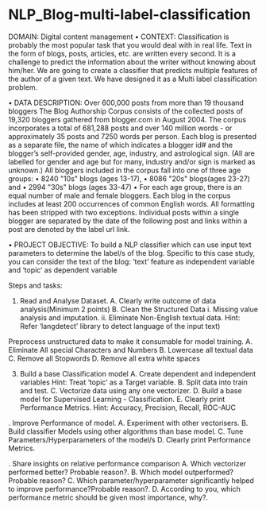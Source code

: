 # NLP_Blog-multi-label-classification

DOMAIN: Digital content management
• CONTEXT: Classification is probably the most popular task that you would deal with in real life. Text in the form of blogs, posts, articles, etc.
are written every second. It is a challenge to predict the information about the writer without knowing about him/her. We are going to create a
classifier that predicts multiple features of the author of a given text. We have designed it as a Multi label classification problem.

• DATA DESCRIPTION: Over 600,000 posts from more than 19 thousand bloggers The Blog Authorship Corpus consists of the collected posts of
19,320 bloggers gathered from blogger.com in August 2004. The corpus incorporates a total of 681,288 posts and over 140 million words - or
approximately 35 posts and 7250 words per person. Each blog is presented as a separate file, the name of which indicates a blogger id# and
the blogger’s self-provided gender, age, industry, and astrological sign. (All are labelled for gender and age but for many, industry and/or sign is
marked as unknown.) All bloggers included in the corpus fall into one of three age groups:
• 8240 "10s" blogs (ages 13-17),
• 8086 "20s" blogs(ages 23-27) and
• 2994 "30s" blogs (ages 33-47)
• For each age group, there is an equal number of male and female bloggers. Each blog in the corpus includes at least 200 occurrences of
common English words. All formatting has been stripped with two exceptions. Individual posts within a single blogger are separated by the
date of the following post and links within a post are denoted by the label url link.

• PROJECT OBJECTIVE: To build a NLP classifier which can use input text parameters to determine the label/s of the blog. Specific to this case
study, you can consider the text of the blog: ‘text’ feature as independent variable and ‘topic’ as dependent variable

Steps and tasks: 
1. Read and Analyse Dataset. 
A. Clearly write outcome of data analysis(Minimum 2 points) 
B. Clean the Structured Data 
i. Missing value analysis and imputation. 
ii. Eliminate Non-English textual data. 
Hint: Refer ‘langdetect’ library to detect language of the input text)

Preprocess unstructured data to make it consumable for model training. 
A. Eliminate All special Characters and Numbers 
B. Lowercase all textual data 
C. Remove all Stopwords 
D. Remove all extra white spaces

3. Build a base Classification model
A. Create dependent and independent variables 
Hint: Treat ‘topic’ as a Target variable.
B. Split data into train and test. 
C. Vectorize data using any one vectorizer. 
D. Build a base model for Supervised Learning - Classification.
E. Clearly print Performance Metrics. 
Hint: Accuracy, Precision, Recall, ROC-AUC

. Improve Performance of model. 
A. Experiment with other vectorisers.
B. Build classifier Models using other algorithms than base model.
C. Tune Parameters/Hyperparameters of the model/s
D. Clearly print Performance Metrics.

. Share insights on relative performance comparison
A. Which vectorizer performed better? Probable reason?.
B. Which model outperformed? Probable reason? 
C. Which parameter/hyperparameter significantly helped
to improve performance?Probable reason?. 
D. According to you, which performance metric should be
given most importance, why?. 
